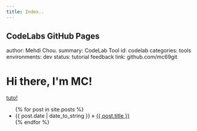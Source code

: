 ```yaml
---
title: Index..
---
```


## CodeLabs GitHub Pages

author:            Mehdi Chou.
summary:           CodeLab Tool
id:                codelab
categories:        tools
environments:      dev
status:            tutorial
feedback link:     github.com/mc69git

<div class="blurb">

# Hi there, I'm MC!

[tuto!](post.md)

</div>

<ul class="posts">
  {% for post in site.posts %}
    <li><span>{{ post.date | date_to_string }}</span> » <a href="{{ post.url }}" title="{{ post.title }}">{{ post.title }}</a></li>
  {% endfor %}
</ul>
